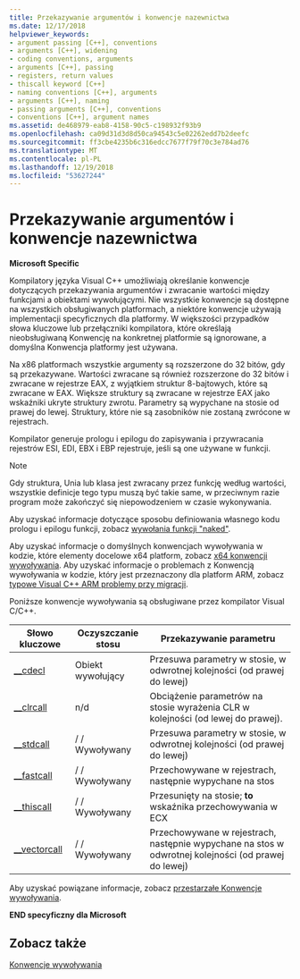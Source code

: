 ```yaml
---
title: Przekazywanie argumentów i konwencje nazewnictwa
ms.date: 12/17/2018
helpviewer_keywords:
- argument passing [C++], conventions
- arguments [C++], widening
- coding conventions, arguments
- arguments [C++], passing
- registers, return values
- thiscall keyword [C++]
- naming conventions [C++], arguments
- arguments [C++], naming
- passing arguments [C++], conventions
- conventions [C++], argument names
ms.assetid: de468979-eab8-4158-90c5-c198932f93b9
ms.openlocfilehash: ca09d31d3d8d50ca94543c5e02262edd7b2deefc
ms.sourcegitcommit: ff3cbe4235b6c316edcc7677f79f70c3e784ad76
ms.translationtype: MT
ms.contentlocale: pl-PL
ms.lasthandoff: 12/19/2018
ms.locfileid: "53627244"
---
```

# <a name="argument-passing-and-naming-conventions"></a>Przekazywanie argumentów i konwencje nazewnictwa

**Microsoft Specific**

Kompilatory języka Visual C++ umożliwiają określanie konwencje dotyczących przekazywania argumentów i zwracanie wartości między funkcjami a obiektami wywołującymi. Nie wszystkie konwencje są dostępne na wszystkich obsługiwanych platformach, a niektóre konwencje używają implementacji specyficznych dla platformy. W większości przypadków słowa kluczowe lub przełączniki kompilatora, które określają nieobsługiwaną Konwencję na konkretnej platformie są ignorowane, a domyślna Konwencja platformy jest używana.

Na x86 platformach wszystkie argumenty są rozszerzone do 32 bitów, gdy są przekazywane. Wartości zwracane są również rozszerzone do 32 bitów i zwracane w rejestrze EAX, z wyjątkiem struktur 8-bajtowych, które są zwracane w EAX. Większe struktury są zwracane w rejestrze EAX jako wskaźniki ukryte struktury zwrotu. Parametry są wypychane na stosie od prawej do lewej. Struktury, które nie są zasobników nie zostaną zwrócone w rejestrach.

Kompilator generuje prologu i epilogu do zapisywania i przywracania rejestrów ESI, EDI, EBX i EBP rejestruje, jeśli są one używane w funkcji.

> [!NOTE]
> Gdy struktura, Unia lub klasa jest zwracany przez funkcję według wartości, wszystkie definicje tego typu muszą być takie same, w przeciwnym razie program może zakończyć się niepowodzeniem w czasie wykonywania.

Aby uzyskać informacje dotyczące sposobu definiowania własnego kodu prologu i epilogu funkcji, zobacz [wywołania funkcji "naked"](../cpp/naked-function-calls.md).

Aby uzyskać informacje o domyślnych konwencjach wywoływania w kodzie, które elementy docelowe x64 platform, zobacz [x64 konwencji wywoływania](../build/x64-calling-convention.md). Aby uzyskać informacje o problemach z Konwencją wywoływania w kodzie, który jest przeznaczony dla platform ARM, zobacz [typowe Visual C++ ARM problemy przy migracji](../build/common-visual-cpp-arm-migration-issues.md).

Poniższe konwencje wywoływania są obsługiwane przez kompilator Visual C/C++.

|Słowo kluczowe|Oczyszczanie stosu|Przekazywanie parametru|
|-------------|-------------------|-----------------------|
|[__cdecl](../cpp/cdecl.md)|Obiekt wywołujący|Przesuwa parametry w stosie, w odwrotnej kolejności (od prawej do lewej)|
|[__clrcall](../cpp/clrcall.md)|n/d|Obciążenie parametrów na stosie wyrażenia CLR w kolejności (od lewej do prawej).|
|[__stdcall](../cpp/stdcall.md)|/ / Wywoływany|Przesuwa parametry w stosie, w odwrotnej kolejności (od prawej do lewej)|
|[__fastcall](../cpp/fastcall.md)|/ / Wywoływany|Przechowywane w rejestrach, następnie wypychane na stos|
|[__thiscall](../cpp/thiscall.md)|/ / Wywoływany|Przesunięty na stosie; **to** wskaźnika przechowywania w ECX|
|[__vectorcall](../cpp/vectorcall.md)|/ / Wywoływany|Przechowywane w rejestrach, następnie wypychane na stos w odwrotnej kolejności (od prawej do lewej)|

Aby uzyskać powiązane informacje, zobacz [przestarzałe Konwencje wywoływania](../cpp/obsolete-calling-conventions.md).

**END specyficzny dla Microsoft**

## <a name="see-also"></a>Zobacz także

[Konwencje wywoływania](../cpp/calling-conventions.md)